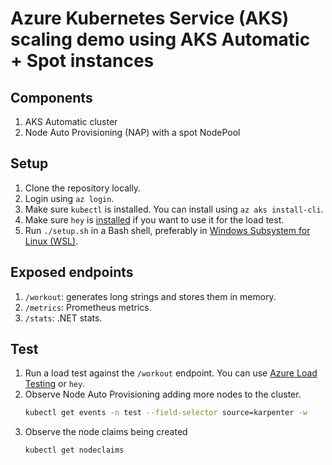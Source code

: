# Azure Kubernetes Service (AKS) scaling demo using AKS Automatic + Spot instances

## Components

1. AKS Automatic cluster
1. Node Auto Provisioning (NAP) with a spot NodePool

## Setup

1. Clone the repository locally.
1. Login using `az login`.
1. Make sure `kubectl` is installed. You can install using `az aks install-cli`. 
1. Make sure `hey` is [installed](https://github.com/rakyll/hey) if you want to use it for the load test.
1. Run `./setup.sh` in a Bash shell, preferably in [Windows Subsystem for Linux (WSL)](https://learn.microsoft.com/en-us/windows/wsl/install).


## Exposed endpoints

1. `/workout`: generates long strings and stores them in memory.
1. `/metrics`: Prometheus metrics.
1. `/stats`: .NET stats.

## Test

1. Run a load test against the `/workout` endpoint. You can use [Azure Load Testing](https://learn.microsoft.com/en-us/azure/load-testing/quickstart-create-and-run-load-test?tabs=portal) or `hey`.
1. Observe Node Auto Provisioning adding more nodes to the cluster.
    ```bash
    kubectl get events -n test --field-selector source=karpenter -w
    ```
1. Observe the node claims being created
    ```bash
    kubectl get nodeclaims
    ```